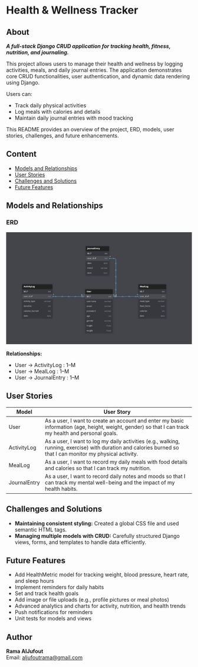 # Health & Wellness Tracker

## About

**_A full-stack Django CRUD application for tracking health, fitness, nutrition, and journaling._**

This project allows users to manage their health and wellness by logging activities, meals, and daily journal entries. The application demonstrates core CRUD functionalities, user authentication, and dynamic data rendering using Django.

Users can:
- Track daily physical activities
- Log meals with calories and details
- Maintain daily journal entries with mood tracking

This README provides an overview of the project, ERD, models, user stories, challenges, and future enhancements.

## Content
- [Models and Relationships](#models-and-relationships)
- [User Stories](#user-stories)
- [Challenges and Solutions](#challenges-and-solutions)
- [Future Features](#future-features)


## Models and Relationships

### ERD
![ERD Diagram](erd.png)

**Relationships:**
- User → ActivityLog : 1–M
- User → MealLog : 1–M
- User → JournalEntry : 1–M

## User Stories
| Model | User Story |
|-------|------------|
| User | As a user, I want to create an account and enter my basic information (age, height, weight, gender) so that I can track my health and personal goals. |
| ActivityLog | As a user, I want to log my daily activities (e.g., walking, running, exercise) with duration and calories burned so that I can monitor my physical activity. |
| MealLog | As a user, I want to record my daily meals with food details and calories so that I can track my nutrition. |
| JournalEntry | As a user, I want to record daily notes and moods so that I can track my mental well-being and the impact of my health habits. |

## Challenges and Solutions
- **Maintaining consistent styling:** Created a global CSS file and used semantic HTML tags.
- **Managing multiple models with CRUD:** Carefully structured Django views, forms, and templates to handle data efficiently.

## Future Features
- Add HealthMetric model for tracking weight, blood pressure, heart rate, and sleep hours
- Implement reminders for daily habits
- Set and track health goals
- Add image or file uploads (e.g., profile pictures or meal photos)
- Advanced analytics and charts for activity, nutrition, and health trends
- Push notifications for reminders
- Unit tests for models and views

## Author
**Rama AlJufout**  
Email: aljufoutrama@gmail.com 
